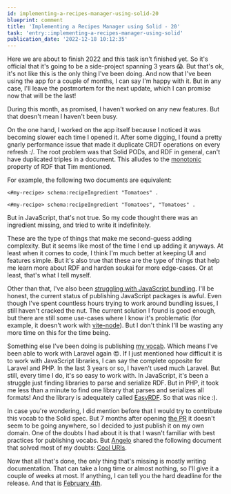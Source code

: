 ```yaml
---
id: implementing-a-recipes-manager-using-solid-20
blueprint: comment
title: 'Implementing a Recipes Manager using Solid - 20'
task: 'entry::implementing-a-recipes-manager-using-solid'
publication_date: '2022-12-18 10:12:35'
---
```


Here we are about to finish 2022 and this task isn't finished yet. So it's official that it's going to be a side-project spanning 3 years 😱️. But that's ok, it's not like this is the only thing I've been doing. And now that I've been using the app for a couple of months, I can say I'm happy with it. But in any case, I'll leave the postmortem for the next update, which I can promise now that will be the last!

During this month, as promised, I haven't worked on any new features. But that doesn't mean I haven't been busy.

On the one hand, I worked on the app itself because I noticed it was becoming slower each time I opened it. After some digging, I found a pretty gnarly performance issue that made it duplicate CRDT operations on every refresh :/. The root problem was that Solid PODs, and RDF in general, can't have duplicated triples in a document. This alludes to the [monotonic](https://www.w3.org/TR/rdf-mt/#glossMonotonic) property of RDF that Tim mentioned.

For example, the following two documents are equivalent:

```turtle
<#my-recipe> schema:recipeIngredient "Tomatoes" .
```

```turtle
<#my-recipe> schema:recipeIngredient "Tomatoes", "Tomatoes" .
```

But in JavaScript, that's not true. So my code thought there was an ingredient missing, and tried to write it indefinitely.

These are the type of things that make me second-guess adding complexity. But it seems like most of the time I end up adding it anyways. At least when it comes to code, I think I'm much better at keeping UI and features simple. But it's also true that these are the type of things that help me learn more about RDF and harden soukai for more edge-cases. Or at least, that's what I tell myself.

Other than that, I've also been [struggling with JavaScript bundling](https://github.com/NoelDeMartin/solid-utils/tree/543632bf462e06e172f140af12430901e26621e4/external#solid-utils-externals). I'll be honest, the current status of publishing JavaScript packages is awful. Even though I've spent countless hours trying to work around bundling issues, I still haven't cracked the nut. The current solution I found is good enough, but there are still some use-cases where I know it's problematic (for example, it doesn't work with [vite-node](https://github.com/vitest-dev/vitest/tree/main/packages/vite-node)). But I don't think I'll be wasting any more time on this for the time being.

Something else I've been doing is publishing [my vocab](https://vocab.noeldemartin.com/). Which means I've been able to work with Laravel again 😍️. If I just mentioned how difficult it is to work with JavaScript libraries, I can say the complete opposite for Laravel and PHP. In the last 3 years or so, I haven't used much Laravel. But still, every time I do, it's so easy to work with. In JavaScript, it's been a struggle just finding libraries to parse and serialize RDF. But in PHP, it took me less than a minute to find one library that parses and serializes all formats! And the library is adequately called [EasyRDF](https://www.easyrdf.org/). So that was nice :).

In case you're wondering, I did mention before that I would try to contribute this vocab to the Solid spec. But 7 months after opening [the PR](https://github.com/solid/vocab/pull/69) it doesn't seem to be going anywhere, so I decided to just publish it on my own domain. One of the doubts I had about it is that I wasn't familiar with best practices for publishing vocabs. But [Angelo](https://angelo.veltens.org) shared the following document that solved most of my doubts: [Cool URIs](https://www.w3.org/TR/cooluris/).

Now that all that's done, the only thing that's missing is mostly writing documentation. That can take a long time or almost nothing, so I'll give it a couple of weeks at most. If anything, I can tell you the hard deadline for the release. And that is [February 4th](https://noeldemartin.social/@noeldemartin/109187685226808525).
